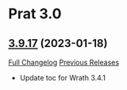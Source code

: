 # Prat 3.0

## [3.9.17](https://github.com/Legacy-of-Sylvanaar/prat-3-0/tree/3.9.17) (2023-01-18)
[Full Changelog](https://github.com/Legacy-of-Sylvanaar/prat-3-0/compare/3.9.16...3.9.17) [Previous Releases](https://github.com/Legacy-of-Sylvanaar/prat-3-0/releases)

- Update toc for Wrath 3.4.1  
